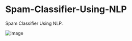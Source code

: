 # Spam-Classifier-Using-NLP
Spam Classifier Using NLP.

![image](https://user-images.githubusercontent.com/69152112/208775973-d50ea91e-bbd7-4bbd-817c-75f52490e7de.png)

